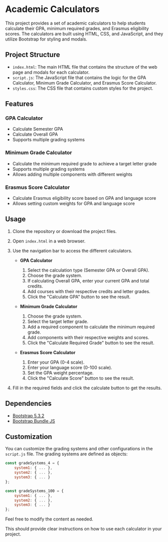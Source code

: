 # Academic Calculators

This project provides a set of academic calculators to help students calculate their GPA, minimum required grades, and Erasmus eligibility scores. The calculators are built using HTML, CSS, and JavaScript, and they utilize Bootstrap for styling and modals.

## Project Structure

- `index.html`: The main HTML file that contains the structure of the web page and modals for each calculator.
- `script.js`: The JavaScript file that contains the logic for the GPA Calculator, Minimum Grade Calculator, and Erasmus Score Calculator.
- `styles.css`: The CSS file that contains custom styles for the project.

## Features

### GPA Calculator

- Calculate Semester GPA
- Calculate Overall GPA
- Supports multiple grading systems

### Minimum Grade Calculator

- Calculate the minimum required grade to achieve a target letter grade
- Supports multiple grading systems
- Allows adding multiple components with different weights

### Erasmus Score Calculator

- Calculate Erasmus eligibility score based on GPA and language score
- Allows setting custom weights for GPA and language score

## Usage

1. Clone the repository or download the project files.
2. Open `index.html` in a web browser.
3. Use the navigation bar to access the different calculators.

    - **GPA Calculator**
        1. Select the calculation type (Semester GPA or Overall GPA).
        2. Choose the grade system.
        3. If calculating Overall GPA, enter your current GPA and total credits.
        4. Add courses with their respective credits and letter grades.
        5. Click the "Calculate GPA" button to see the result.

    - **Minimum Grade Calculator**
        1. Choose the grade system.
        2. Select the target letter grade.
        3.  Add a required component to calculate the minimum required grade.
        4. Add components with their respective weights and scores.
        5. Click the "Calculate Required Grade" button to see the result.

    - **Erasmus Score Calculator**
        1. Enter your GPA (0-4 scale).
        2. Enter your language score (0-100 scale).
        3. Set the GPA weight percentage.
        4. Click the "Calculate Score" button to see the result.

4. Fill in the required fields and click the calculate button to get the results.

## Dependencies

- [Bootstrap 5.3.2](https://getbootstrap.com/)
- [Bootstrap Bundle JS](https://getbootstrap.com/docs/5.3/getting-started/download/)

## Customization

You can customize the grading systems and other configurations in the `script.js` file. The grading systems are defined as objects:

```javascript
const gradeSystems_4 = {
    system1: { ... },
    system2: { ... },
    system3: { ... }
};

const gradeSystems_100 = {
    system1: { ... },
    system2: { ... },
    system3: { ... }
};
````
Feel free to modify the content as needed.

This should provide clear instructions on how to use each calculator in your project.

